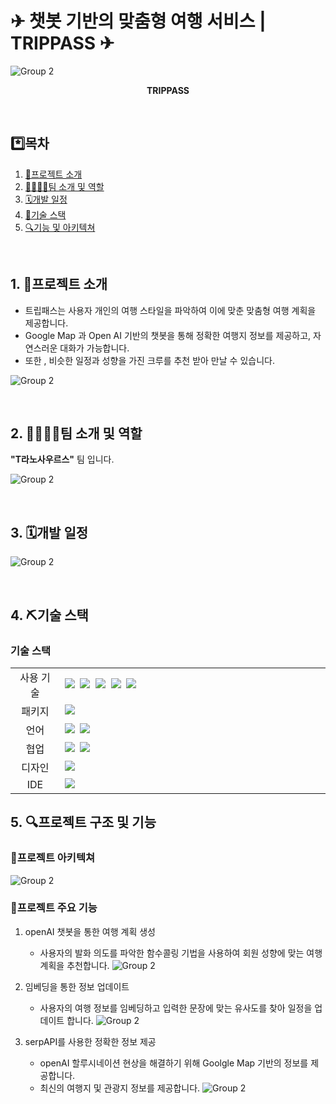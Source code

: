 # ✈ 챗봇 기반의 맞춤형 여행 서비스 | TRIPPASS ✈

![Group 2](https://github.com/songhannaa/TripPass_Main/blob/main/pdf/0001.png)

<div align="center">

<b>TRIPPASS</b> <br>

</div>

<br>

## \*️⃣목차

1. [📄프로젝트 소개](#project)
2. [👨‍👩‍👧‍👦팀 소개 및 역할](#team)
3. [🗓️개발 일정](#period)
4. [🔨기술 스택 ](#technology-stack)
5. [🔍기능 및 아키텍쳐](#function-and-structure)

<br>

## <span id="project">1. 📄프로젝트 소개</span>

- 트립패스는 사용자 개인의 여행 스타일을 파악하여 이에 맞춘 맞춤형 여행 계획을 제공합니다.
- Google Map 과 Open AI 기반의 챗봇을 통해 정확한 여행지 정보를 제공하고, 자연스러운 대화가 가능합니다.
- 또한 , 비슷한 일정과 성향을 가진 크루를 추천 받아 만날 수 있습니다.

![Group 2](https://github.com/songhannaa/TripPass_Main/blob/main/pdf/0005.png)

<br>

## <span id="team">2. 👨‍👩‍👧‍👦팀 소개 및 역할</span>

**"T라노사우르스"** 팀 입니다.<br/>

![Group 2](https://github.com/songhannaa/TripPass_Main/blob/main/pdf/0002.png)

<br>

## <span id="period">3. 🗓️개발 일정</span>

![Group 2](https://github.com/songhannaa/TripPass_Main/blob/main/pdf/0015.png)

<br>


## <span id="technology-stack">4. ⛏️기술 스택 </span>

### 기술 스택

<table>
	<tr>
		<td align="center" width="100px">사용 기술</td>
		<td width="800px">
		<img src="https://img.shields.io/badge/react-61DAFB?style=for-the-badge&logo=react&logoColor=black">&nbsp
		<img src="https://img.shields.io/badge/fastapi-009688?style=for-the-badge&logo=fastapi&logoColor=white">&nbsp
		<img src="https://img.shields.io/badge/aws-232F3E?style=for-the-badge&logo=amazonwebservices&logoColor=white">&nbsp;
		<img src="https://img.shields.io/badge/docker-257bd6?style=for-the-badge&logo=docker&logoColor=white">&nbsp;
  		<img src="https://img.shields.io/badge/Kubernetes-326CE5?style=for-the-badge&logo=Kubernetes&logoColor=white">&nbsp;
		</td>
	</tr>
	<tr>
		<td align="center">패키지</td>
		<td>
			<img src="https://img.shields.io/badge/npm-CB3837?style=for-the-badge&logo=NPM&logoColor=ffffff"/>&nbsp
		</td>
	</tr>
	<tr>
		<td align="center">언어</td>
		<td>
		<img src="https://img.shields.io/badge/python-3776AB?style=for-the-badge&logo=python&logoColor=white">&nbsp
		<img src="https://img.shields.io/badge/javascript-F7DF1E?style=for-the-badge&logo=javascript&logoColor=black">
		</td>
	</tr>
	<tr>
		<td align="center">협업</td>
		<td>
			<img src="https://img.shields.io/badge/GitHub-181717?style=for-the-badge&logo=GitHub&logoColor=white"/>&nbsp
			<img src="https://img.shields.io/badge/Notion-5a5d69?style=for-the-badge&logo=Notion&logoColor=white"/>&nbsp
		</td>
	<tr> 
		<td align="center">디자인</td>
		<td>
			<img src="https://img.shields.io/badge/Figma-d90f42?style=for-the-badge&logo=Figma&logoColor=white"/>&nbsp
		</td> 
	</tr> 
	<tr>
		<td align="center">IDE</td>
		<td>
		<img src="https://img.shields.io/badge/VSCode-007ACC?style=for-the-badge&logo=Visual%20Studio%20Code&logoColor=white"/>&nbsp
	</tr>
</table>

## <span id="function-and-structure">5. 🔍프로젝트 구조 및 기능</span>

### 📁프로젝트 아키텍쳐
![Group 2](https://github.com/songhannaa/TripPass_Main/blob/main/pdf/0012.png)


### 📁프로젝트 주요 기능
1. openAI 챗봇을 통한 여행 계획 생성
   - 사용자의 발화 의도를 파악한 함수콜링 기법을 사용하여 회원 성향에 맞는 여행 계획을 추천합니다.
	![Group 2](https://github.com/songhannaa/TripPass_Main/blob/main/pdf/0012.png)

2. 임베딩을 통한 정보 업데이트
   - 사용자의 여행 정보를 임베딩하고 입력한 문장에 맞는 유사도를 찾아 일정을 업데이트 합니다.
   	![Group 2](https://github.com/songhannaa/TripPass_Main/blob/main/pdf/0015.png)
3. serpAPI를 사용한 정확한 정보 제공
   - openAI 할루시네이션 현상을 해결하기 위해 Goolgle Map 기반의 정보를 제공합니다.
   - 최신의 여행지 및 관광지 정보를 제공합니다. 
        ![Group 2](https://github.com/songhannaa/TripPass_Main/blob/main/pdf/0022.png)

